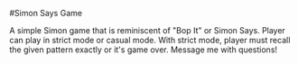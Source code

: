 #Simon Says Game

A simple Simon game that is reminiscent of "Bop It" or Simon Says. Player can play in strict mode or casual mode. With strict mode, player must recall the given pattern exactly or it's game over. Message me with questions! 